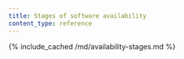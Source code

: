 ```yaml
---
title: Stages of software availability
content_type: reference
---
```


{% include_cached /md/availability-stages.md %}
